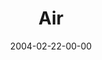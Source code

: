 ---
layout: message
category: message
series: "Symbols"
title: "Air"
date: 2004-02-22-00-00
message_id: 183
---